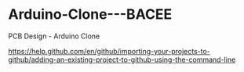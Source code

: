 # Arduino-Clone---BACEE
PCB Design - Arduino Clone 


https://help.github.com/en/github/importing-your-projects-to-github/adding-an-existing-project-to-github-using-the-command-line

